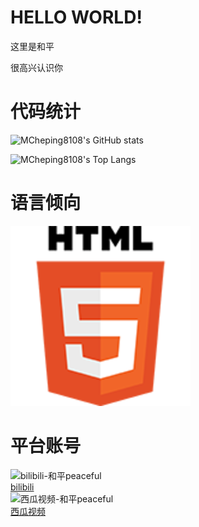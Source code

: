 # HELLO WORLD!

这里是和平

很高兴认识你

# 代码统计

![MCheping8108's GitHub stats](https://readme.peacefuly.top/api?username=MCheping8108&bg_color=30,e96443,904e95&title_color=fff&text_color=fff)

![MCheping8108's Top Langs](https://readme.peacefuly.top/api/top-langs/?username=MCheping8108&layout=compact)

# 语言倾向
![HTML](https://raw.githubusercontent.com/github/explore/80688e429a7d4ef2fca1e82350fe8e3517d3494d/topics/html/html.png?size=48)

# 平台账号
![bilibili-和平peaceful](https://img.shields.io/badge/bilibili-%E5%92%8C%E5%B9%B3peaceful-pink)<br>
[bilibili](https://space.bilibili.com/2025948439)<br>
![西瓜视频-和平peaceful](https://img.shields.io/badge/%E8%A5%BF%E7%93%9C%E8%A7%86%E9%A2%91-%E5%92%8C%E5%B9%B3peaceful-red)<br>
[西瓜视频](https://www.ixigua.com/home/1003192263117373)<br>
